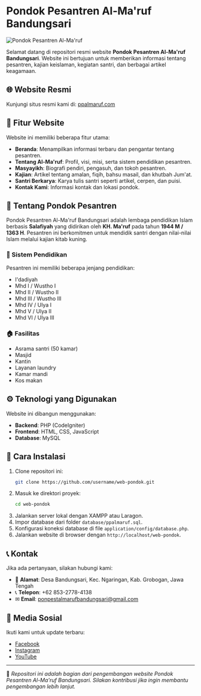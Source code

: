 # Pondok Pesantren Al-Ma'ruf Bandungsari

![Pondok Pesantren Al-Ma'ruf](https://ppalmaruf.com/assets/logo.png)

Selamat datang di repositori resmi website **Pondok Pesantren Al-Ma'ruf Bandungsari**. Website ini bertujuan untuk memberikan informasi tentang pesantren, kajian keislaman, kegiatan santri, dan berbagai artikel keagamaan.

## 🌐 Website Resmi
Kunjungi situs resmi kami di: [ppalmaruf.com](https://ppalmaruf.com)

## 📌 Fitur Website
Website ini memiliki beberapa fitur utama:

- **Beranda**: Menampilkan informasi terbaru dan pengantar tentang pesantren.
- **Tentang Al-Ma'ruf**: Profil, visi, misi, serta sistem pendidikan pesantren.
- **Masyayikh**: Biografi pendiri, pengasuh, dan tokoh pesantren.
- **Kajian**: Artikel tentang amalan, fiqih, bahsu masail, dan khutbah Jum'at.
- **Santri Berkarya**: Karya tulis santri seperti artikel, cerpen, dan puisi.
- **Kontak Kami**: Informasi kontak dan lokasi pondok.

## 🏫 Tentang Pondok Pesantren
Pondok Pesantren Al-Ma'ruf Bandungsari adalah lembaga pendidikan Islam berbasis **Salafiyah** yang didirikan oleh **KH. Ma'ruf** pada tahun **1944 M / 1363 H**. Pesantren ini berkomitmen untuk mendidik santri dengan nilai-nilai Islam melalui kajian kitab kuning.

### 📖 Sistem Pendidikan
Pesantren ini memiliki beberapa jenjang pendidikan:
- I'dadiyah
- Mhd I / Wustho I
- Mhd II / Wustho II
- Mhd III / Wustho III
- Mhd IV / Ulya I
- Mhd V / Ulya II
- Mhd VI / Ulya III

### 🏠 Fasilitas
- Asrama santri (50 kamar)
- Masjid
- Kantin
- Layanan laundry
- Kamar mandi
- Kos makan

## ⚙️ Teknologi yang Digunakan
Website ini dibangun menggunakan:
- **Backend**: PHP (CodeIgniter)
- **Frontend**: HTML, CSS, JavaScript
- **Database**: MySQL

## 🚀 Cara Instalasi
1. Clone repositori ini:
   ```bash
   git clone https://github.com/username/web-pondok.git
   ```
2. Masuk ke direktori proyek:
   ```bash
   cd web-pondok
   ```
3. Jalankan server lokal dengan XAMPP atau Laragon.
4. Impor database dari folder `database/ppalmaruf.sql`.
5. Konfigurasi koneksi database di file `application/config/database.php`.
6. Jalankan website di browser dengan `http://localhost/web-pondok`.

## 📞 Kontak
Jika ada pertanyaan, silakan hubungi kami:
- 📍 **Alamat**: Desa Bandungsari, Kec. Ngaringan, Kab. Grobogan, Jawa Tengah
- 📞 **Telepon**: +62 853-2778-4138
- ✉ **Email**: ponpestalmarufbandungsari@gmail.com

## 📲 Media Sosial
Ikuti kami untuk update terbaru:
- [Facebook](https://www.facebook.com/pp.almaruf/)
- [Instagram](https://www.instagram.com/pp.almaruf/)
- [YouTube](https://www.youtube.com/channel/UCXXXXXX)

---

📌 *Repositori ini adalah bagian dari pengembangan website Pondok Pesantren Al-Ma'ruf Bandungsari. Silakan kontribusi jika ingin membantu pengembangan lebih lanjut.*

